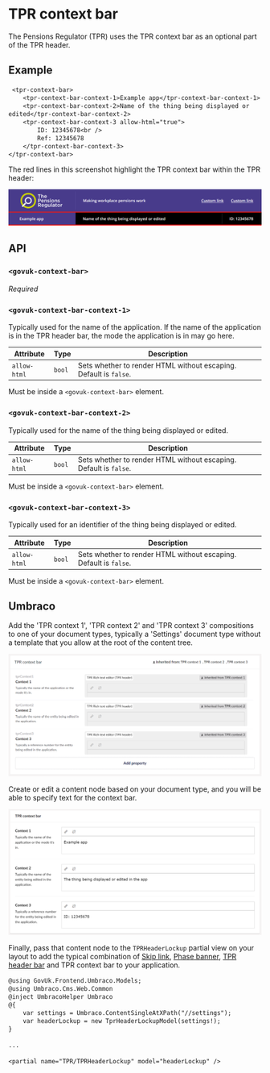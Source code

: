 # TPR context bar

The Pensions Regulator (TPR) uses the TPR context bar as an optional part of the TPR header.

## Example

```razor
 <tpr-context-bar>
    <tpr-context-bar-context-1>Example app</tpr-context-bar-context-1>
    <tpr-context-bar-context-2>Name of the thing being displayed or edited</tpr-context-bar-context-2>
    <tpr-context-bar-context-3 allow-html="true">
        ID: 12345678<br />
        Ref: 12345678
    </tpr-context-bar-context-3>
</tpr-context-bar>
```

The red lines in this screenshot highlight the TPR context bar within the TPR header:

![TPR context bar within the TPR header](../images/tpr-context-bar.png)

## API

### `<govuk-context-bar>`

_Required_

### `<govuk-context-bar-context-1>`

Typically used for the name of the application. If the name of the application is in the TPR header bar, the mode the application is in may go here.

| Attribute    | Type   | Description                                                       |
| ------------ | ------ | ----------------------------------------------------------------- |
| `allow-html` | `bool` | Sets whether to render HTML without escaping. Default is `false`. |

Must be inside a `<govuk-context-bar>` element.

### `<govuk-context-bar-context-2>`

Typically used for the name of the thing being displayed or edited.

| Attribute    | Type   | Description                                                       |
| ------------ | ------ | ----------------------------------------------------------------- |
| `allow-html` | `bool` | Sets whether to render HTML without escaping. Default is `false`. |

Must be inside a `<govuk-context-bar>` element.

### `<govuk-context-bar-context-3>`

Typically used for an identifier of the thing being displayed or edited.

| Attribute    | Type   | Description                                                       |
| ------------ | ------ | ----------------------------------------------------------------- |
| `allow-html` | `bool` | Sets whether to render HTML without escaping. Default is `false`. |

Must be inside a `<govuk-context-bar>` element.

## Umbraco

Add the 'TPR context 1', 'TPR context 2' and 'TPR context 3' compositions to one of your document types, typically a 'Settings' document type without a template that you allow at the root of the content tree.

![TPR context bar compositions added to a document type](/docs/images/tpr-context-bar-umbraco-document-type.png)

Create or edit a content node based on your document type, and you will be able to specify text for the context bar.

![Editing TPR context bar content](/docs/images/tpr-context-bar-umbraco-content.png)

Finally, pass that content node to the `TPRHeaderLockup` partial view on your layout to add the typical combination of [Skip link](https://design-system.service.gov.uk/components/skip-link/), [Phase banner](https://design-system.service.gov.uk/components/phase-banner/), [TPR header bar](tpr-header-bar.md) and TPR context bar to your application.

```razor
@using GovUk.Frontend.Umbraco.Models;
@using Umbraco.Cms.Web.Common
@inject UmbracoHelper Umbraco
@{
    var settings = Umbraco.ContentSingleAtXPath("//settings");
    var headerLockup = new TprHeaderLockupModel(settings!);
}

...

<partial name="TPR/TPRHeaderLockup" model="headerLockup" />
```
